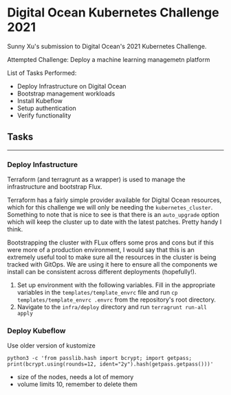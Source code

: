 # Digital Ocean Kubernetes Challenge 2021

Sunny Xu's submission to Digital Ocean's 2021 Kubernetes Challenge.

Attempted Challenge: Deploy a machine learning managemetn platform

List of Tasks Performed:

- Deploy Infrastructure on Digital Ocean
- Bootstrap management workloads
- Install Kubeflow
- Setup authentication
- Verify functionality

## Tasks
---

### Deploy Infastructure

Terraform (and terragrunt as a wrapper) is used to manage the infrastructure and bootstrap Flux.

Terraform has a fairly simple provider available for Digital Ocean resources, which for this challenge we will only be needing the `kubernetes_cluster`. Something to note that is nice to see is that there is an `auto_upgrade` option which will keep the cluster up to date with the latest patches. Pretty handy I think.

Bootstrapping the cluster with FLux offers some pros and cons but if this were more of a production environment, I would say that this is an extremely useful tool to make sure all the resources in the cluster is being tracked with GitOps. We are using it here to ensure all the components we install can be consistent across different deployments (hopefully!).

1. Set up environment with the following variables. Fill in the appropriate variables in the `templates/template_envrc` file and run `cp templates/template_envrc .envrc` from the repository's root directory.
2. Navigate to the `infra/deploy` directory and run `terragrunt run-all apply`


### Deploy Kubeflow

Use older version of kustomize

```
python3 -c 'from passlib.hash import bcrypt; import getpass; print(bcrypt.using(rounds=12, ident="2y").hash(getpass.getpass()))'
```


- size of the nodes, needs a lot of memory
- volume limits 10, remember to delete them